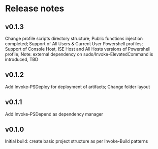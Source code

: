 # Release notes

## v0.1.3

Change profile scripts directory structure;
Public functions injection completed;
Support of All Users & Current User Powershell profiles;
Support of Console Host, ISE Host and All Hosts versions of Powershell profile;
Note: external dependency on sudo/Invoke-ElevatedCommand is introduced, TBD

## v0.1.2

Add Invoke-PSDeploy for deployment of artifacts; Change folder layout

## v0.1.1

Add Invoke-PSDepend as dependency manager

## v0.1.0

Initial build: create basic project structure as per Invoke-Build patterns
